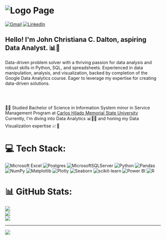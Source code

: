 # ![Logo Page](resources/images/LogoPage.gif)
 
[![Gmail](https://img.shields.io/badge/Gmail-%23E4405F.svg?logo=Gmail&logoColor=white)](https://mail.google.com/mail/?view=cm&fs=1&to=dalton.johnchristian.c@gmail.com
) 
[![LinkedIn](https://img.shields.io/badge/LinkedIn-%230077B5.svg?logo=linkedin&logoColor=white)](https://linkedin.com/in/JohnChristianDalton) 


## Hello! I'm John Christiana C. Dalton, aspiring Data Analyst. 📊💼

  Data-driven problem solver with a thriving passion for data analysis and robust skills in Python, SQL, and spreadsheets. Experienced in data manipulation, analysis, and visualization, backed by completion of the Google Data Analytics course. Eager to leverage my expertise for creating data-driven solutions. </br>

<br/>
<br/>

👨‍🎓 Studied Bachelor of Science in Information System minor in Service Management Program at [Carlos Hilado Memorial State University](https://chmsu.edu.ph/)<br/>
Currently, I'm diving into Data Analytics 📊👨‍💻 and honing my Data Visualization expertise 📈👀</br>




# 💻 Tech Stack:
![Microsoft Excel](https://img.shields.io/badge/microsoft_excel-%23156899.svg?style=for-the-badge&logo=microsoft-excel&logoColor=white)
![Postgres](https://img.shields.io/badge/postgres-%23316192.svg?style=for-the-badge&logo=postgresql&logoColor=white) 
![MicrosoftSQLServer](https://img.shields.io/badge/Microsoft%20SQL%20Server-CC2927?style=for-the-badge&logo=microsoft%20sql%20server&logoColor=white) 
![Python](https://img.shields.io/badge/python-3670A0?style=for-the-badge&logo=python&logoColor=ffdd54) 
![Pandas](https://img.shields.io/badge/pandas-%23150458.svg?style=for-the-badge&logo=pandas&logoColor=white) 
![NumPy](https://img.shields.io/badge/numpy-%23013243.svg?style=for-the-badge&logo=numpy&logoColor=white) 
![Matplotlib](https://img.shields.io/badge/Matplotlib-%23ffffff.svg?style=for-the-badge&logo=Matplotlib&logoColor=black) 
![Plotly](https://img.shields.io/badge/Plotly-%233F4F75.svg?style=for-the-badge&logo=plotly&logoColor=white)
![Seaborn](https://img.shields.io/badge/-Seaborn-007ACC?style=for-the-badge)
![scikit-learn](https://img.shields.io/badge/scikit--learn-%23F7931E.svg?style=for-the-badge&logo=scikit-learn&logoColor=white)
![Power BI](https://img.shields.io/badge/-Power%20BI-F2C811?style=for-the-badge&logo=power-bi&logoColor=white)
![R](https://img.shields.io/badge/-R-276DC3?style=for-the-badge&logo=r&logoColor=white)


# 📊 GitHub Stats:
![](https://github-readme-stats.vercel.app/api?username=JohnChristianDalton&theme=nightowl&hide_border=false&include_all_commits=false&count_private=false)<br/>
![](https://github-readme-streak-stats.herokuapp.com/?user=JohnChristianDalton&theme=nightowl&hide_border=false)<br/>
![](https://github-readme-stats.vercel.app/api/top-langs/?username=JohnChristianDalton&theme=nightowl&hide_border=false&include_all_commits=false&count_private=false&layout=compact)

---
[![](https://visitcount.itsvg.in/api?id=JohnChristianDalton&icon=0&color=0)](https://visitcount.itsvg.in)

<!-- Proudly created with GPRM ( https://gprm.itsvg.in ) -->






